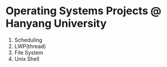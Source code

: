# Operating Systems Projects @ Hanyang University
1. Scheduling
2. LWP(thread)
3. File System
4. Unix Shell
